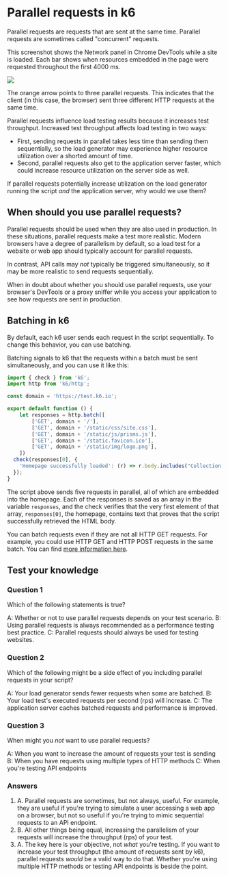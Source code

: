 # Parallel requests in k6
Parallel requests are requests that are sent at the same time. Parallel requests are sometimes called "concurrent" requests.

This screenshot shows the Network panel in Chrome DevTools while a site is loaded. Each bar shows when resources embedded in the page were requested throughout the first 4000 ms.

![](../images/parallel-requests.png)

The orange arrow points to three parallel requests. This indicates that the client (in this case, the browser) sent three different HTTP requests at the same time.

Parallel requests influence load testing results because it increases test throughput. Increased test throughput affects load testing in two ways:
- First, sending requests in parallel takes less time than sending them sequentially, so the load generator may experience higher resource utilization over a shorted amount of time.
- Second, parallel requests also get to the application server faster, which could increase resource utilization on the server side as well.

If parallel requests potentially increase utilization on the load generator running the script _and_ the application server, why would we use them?

## When should you use parallel requests?

Parallel requests should be used when they are also used in production. In these situations, parallel requests make a test more realistic. Modern browsers have a degree of parallelism by default, so a load test for a website or web app should typically account for parallel requests.

In contrast, API calls may _not_ typically be triggered simultaneously, so it may be more realistic to send requests sequentially.

When in doubt about whether you should use parallel requests, use your browser's DevTools or a proxy sniffer while you access your application to see how requests are sent in production.

## Batching in k6

By default, each k6 user sends each request in the script sequentially. To change this behavior, you can use batching.

Batching signals to k6 that the requests within a batch must be sent simultaneously, and you can use it like this:

```js
import { check } from 'k6';
import http from 'k6/http';

const domain = 'https://test.k6.io';

export default function () {
    let responses = http.batch([
        ['GET', domain + '/'],
        ['GET', domain + '/static/css/site.css'],
        ['GET', domain + '/static/js/prisms.js'],
        ['GET', domain + '/static.favicon.ico'],
        ['GET', domain + '/static/img/logo.png'],
    ])
  check(responses[0], {
    'Homepage successfully loaded': (r) => r.body.includes("Collection of simple web-pages suitable for load testing"),
  });
}
```

The script above sends five requests in parallel, all of which are embedded into the homepage. Each of the responses is saved as an array in the variable `responses`, and the check verifies that the very first element of that array, `responses[0]`, the homepage, contains text that proves that the script successfully retrieved the HTML body.

You can batch requests even if they are not all HTTP GET requests. For example, you could use HTTP GET and HTTP POST requests in the same batch. You can find [more information here](https://k6.io/docs/javascript-api/k6-http/batch-requests/).

## Test your knowledge

### Question 1

Which of the following statements is true?

A: Whether or not to use parallel requests depends on your test scenario.
B: Using parallel requests is always recommended as a performance testing best practice.
C: Parallel requests should always be used for testing websites.

### Question 2

Which of the following might be a side effect of you including parallel requests in your script?

A: Your load generator sends fewer requests when some are batched.
B: Your load test's executed requests per second (rps) will increase.
C: The application server caches batched requests and performance is improved.

### Question 3

When might you _not_ want to use parallel requests?

A: When you want to increase the amount of requests your test is sending
B: When you have requests using multiple types of HTTP methods
C: When you're testing API endpoints

### Answers

1. A. Parallel requests are sometimes, but not always, useful. For example, they are useful if you're trying to simulate a user accessing a web app on a browser, but not so useful if you're trying to mimic sequential requests to an API endpoint.
2. B. All other things being equal, increasing the parallelism of your requests will increase the throughput (rps) of your test.
3. A. The key here is your objective, not *what* you're testing. If you want to increase your test throughput (the amount of requests sent by k6), parallel requests *would* be a valid way to do that. Whether you're using multiple HTTP methods or testing API endpoints is beside the point.

